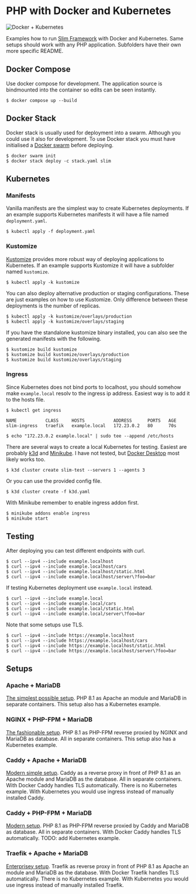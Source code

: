 # PHP with Docker and Kubernetes

![Docker + Kubernetes](https://www.appelsiini.net/img/docker-kubernetes.png)

Examples how to run [Slim Framework](https://www.slimframework.com/) with Docker and Kubernetes. Same setups should work with any PHP application. Subfolders have their own more specific README.

## Docker Compose

Use docker compose for development. The application source is bindmounted into the container so edits can be seen instantly.

```
$ docker compose up --build
```

## Docker Stack

Docker stack is usually used for deployment into a swarm. Although you could use it also for development. To use Docker stack you must have initialised a [Docker swarm](https://docs.docker.com/engine/swarm/) before deploying.

```
$ docker swarm init
$ docker stack deploy -c stack.yaml slim
```

## Kubernetes

### Manifests

Vanilla manifests are the simplest way to create Kubernetes deployments. If an example supports Kubernetes manifests it will have a file named `deployment.yaml`.

```
$ kubectl apply -f deployment.yaml
```

### Kustomize

[Kustomize](https://kustomize.io/) provides more robust way of deploying applications to Kubernetes. If an example supports Kustomize it will have a subfolder named `kustomize`.

```
$ kubectl apply -k kustomize
```

You can also deploy alternative production or staging configurations. These are just examples on how to use Kustomize. Only difference between these deployments is the number of replicas.

```
$ kubectl apply -k kustomize/overlays/production
$ kubectl apply -k kustomize/overlays/staging
```

If you have the standalone kustomize binary installed, you can also see the generated manifests with the following.

```
$ kustomize build kustomize
$ kustomize build kustomize/overlays/production
$ kustomize build kustomize/overlays/staging
```

### Ingress

Since Kubernetes does not bind ports to localhost, you should somehow make `example.local` resolv to the ingress ip address. Easiest way is to add it to the hosts file.

```
$ kubectl get ingress

NAME           CLASS     HOSTS           ADDRESS      PORTS   AGE
slim-ingress   traefik   example.local   172.23.0.2   80      70s

$ echo "172.23.0.2 example.local" | sudo tee --append /etc/hosts
```

There are several ways to create a local Kubernetes for testing. Easiest are probably [k3d](https://k3d.io/) and [Minikube](https://minikube.sigs.k8s.io/docs/start/). I have not tested, but [Docker Desktop](https://docs.docker.com/desktop/kubernetes/) most likely works too.

```
$ k3d cluster create slim-test --servers 1 --agents 3
```

Or you can use the provided config file.

```
$ k3d cluster create -f k3d.yaml
```

With Minikube remember to enable ingress addon first.

```
$ minikube addons enable ingress
$ minikube start
```

## Testing

After deploying you can test different endpoints with curl.

```
$ curl --ipv4 --include example.localhost
$ curl --ipv4 --include example.localhost/cars
$ curl --ipv4 --include example.localhost/static.html
$ curl --ipv4 --include example.localhost/server\?foo=bar
```

If testing Kubernetes deployment use `example.local` instead.

```
$ curl --ipv4 --include example.local
$ curl --ipv4 --include example.local/cars
$ curl --ipv4 --include example.local/static.html
$ curl --ipv4 --include example.local/server\?foo=bar
```

Note that some setups use TLS.

```
$ curl --ipv4 --include https://example.localhost
$ curl --ipv4 --include https://example.localhost/cars
$ curl --ipv4 --include https://example.localhost/static.html
$ curl --ipv4 --include https://example.localhost/server\?foo=bar
```

## Setups
### Apache + MariaDB

[The simplest possible setup](apache/). PHP 8.1 as Apache an module and MariaDB in separate containers. This setup also has a Kubernetes example.

### NGINX + PHP-FPM + MariaDB

[The fashionable setup](nginx-phpfpm/). PHP 8.1 as PHP-FPM reverse proxied by NGINX and MariaDB as database. All in separate containers. This setup also has a Kubernetes example.

### Caddy + Apache + MariaDB

[Modern simple setup](caddy-apache/). Caddy as a reverse proxy in front of PHP 8.1 as an Apache module and MariaDB as the database. All in separate containers. With Docker Caddy handles TLS automatically. There is no Kubernetes example. With Kubernetes you would use ingress instead of manually installed Caddy.


### Caddy + PHP-FPM + MariaDB

[Modern setup](caddy-phpfpm/). PHP 8.1 as PHP-FPM reverse proxied by Caddy and MariaDB as database. All in separate containers. With Docker Caddy handles TLS automatically. TODO: add Kubernetes example.

### Traefik + Apache + MariaDB

[Enterprisey setup](traefik-apache/). Traefik as reverse proxy in front of PHP 8.1 as Apache an module and MariaDB as the database. With Docker Traefik handles TLS automatically. There is no Kubernetes example. With Kubernetes you would use ingress instead of manually installed Traefik.